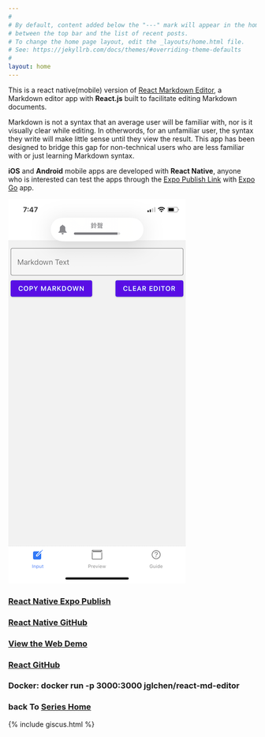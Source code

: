```yaml
---
#
# By default, content added below the "---" mark will appear in the home page
# between the top bar and the list of recent posts.
# To change the home page layout, edit the _layouts/home.html file.
# See: https://jekyllrb.com/docs/themes/#overriding-theme-defaults
#
layout: home
---
```


This is a react native(mobile) version of [React Markdown Editor](https://github.com/jglchen/react-md-editor), a Markdown editor app with **React.js** built to facilitate editing Markdown documents.

Markdown is not a syntax that an average user will be familiar with, nor is it visually clear while editing. In otherwords, for an unfamiliar user, the syntax they write will make little sense until they view the result. This app has been designed to bridge this gap for non-technical users who are less familiar with or just learning Markdown syntax.

**iOS** and **Android** mobile apps are developed with **React Native**, anyone who is interested can test the apps through the [Expo Publish Link](https://expo.dev/@jglchen/md-editor) with [Expo Go](https://expo.dev/client) app.

[![react-native-md-editor-screenshot](/images/react-native-md-editor-screenshot.png)](https://expo.dev/@jglchen/md-editor)

### [React Native Expo Publish](https://expo.dev/@jglchen/md-editor)
### [React Native GitHub](https://github.com/jglchen/react-native-md-editor)
### [View the Web Demo](https://react-md-editor-rho.vercel.app)
### [React GitHub](https://github.com/jglchen/react-md-editor)
### Docker: docker run -p 3000:3000 jglchen/react-md-editor
### back To [Series Home](https://jglchen.github.io/)

{% include giscus.html %}
